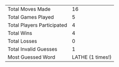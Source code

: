 |              |                |
| ---------------- | ----------------------------- |
| Total Moves Made | 16 |
| Total Games Played | 5 |
| Total Players Participated | 4 |
| Total Wins | 4 |
| Total Losses | 0 |
| Total Invalid Guesses | 1 |
| Most Guessed Word | LATHE (1 times!) |
